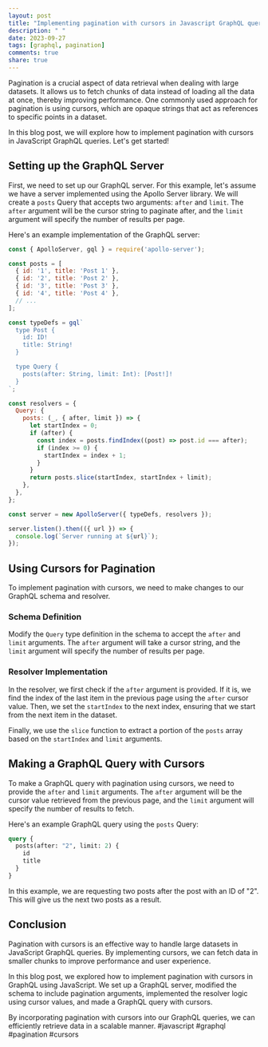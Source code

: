 ```yaml
---
layout: post
title: "Implementing pagination with cursors in Javascript GraphQL queries"
description: " "
date: 2023-09-27
tags: [graphql, pagination]
comments: true
share: true
---
```


Pagination is a crucial aspect of data retrieval when dealing with large datasets. It allows us to fetch chunks of data instead of loading all the data at once, thereby improving performance. One commonly used approach for pagination is using cursors, which are opaque strings that act as references to specific points in a dataset.

In this blog post, we will explore how to implement pagination with cursors in JavaScript GraphQL queries. Let's get started!

## Setting up the GraphQL Server

First, we need to set up our GraphQL server. For this example, let's assume we have a server implemented using the Apollo Server library. We will create a `posts` Query that accepts two arguments: `after` and `limit`. The `after` argument will be the cursor string to paginate after, and the `limit` argument will specify the number of results per page.

Here's an example implementation of the GraphQL server:

```javascript
const { ApolloServer, gql } = require('apollo-server');

const posts = [
  { id: '1', title: 'Post 1' },
  { id: '2', title: 'Post 2' },
  { id: '3', title: 'Post 3' },
  { id: '4', title: 'Post 4' },
  // ...
];

const typeDefs = gql`
  type Post {
    id: ID!
    title: String!
  }

  type Query {
    posts(after: String, limit: Int): [Post!]!
  }
`;

const resolvers = {
  Query: {
    posts: (_, { after, limit }) => {
      let startIndex = 0;
      if (after) {
        const index = posts.findIndex((post) => post.id === after);
        if (index >= 0) {
          startIndex = index + 1;
        }
      }
      return posts.slice(startIndex, startIndex + limit);
    },
  },
};

const server = new ApolloServer({ typeDefs, resolvers });

server.listen().then(({ url }) => {
  console.log(`Server running at ${url}`);
});
```

## Using Cursors for Pagination

To implement pagination with cursors, we need to make changes to our GraphQL schema and resolver.

### Schema Definition

Modify the `Query` type definition in the schema to accept the `after` and `limit` arguments. The `after` argument will take a cursor string, and the `limit` argument will specify the number of results per page.

### Resolver Implementation

In the resolver, we first check if the `after` argument is provided. If it is, we find the index of the last item in the previous page using the `after` cursor value. Then, we set the `startIndex` to the next index, ensuring that we start from the next item in the dataset.

Finally, we use the `slice` function to extract a portion of the `posts` array based on the `startIndex` and `limit` arguments.

## Making a GraphQL Query with Cursors

To make a GraphQL query with pagination using cursors, we need to provide the `after` and `limit` arguments. The `after` argument will be the cursor value retrieved from the previous page, and the `limit` argument will specify the number of results to fetch.

Here's an example GraphQL query using the `posts` Query:

```graphql
query {
  posts(after: "2", limit: 2) {
    id
    title
  }
}
```

In this example, we are requesting two posts after the post with an ID of "2". This will give us the next two posts as a result.

## Conclusion

Pagination with cursors is an effective way to handle large datasets in JavaScript GraphQL queries. By implementing cursors, we can fetch data in smaller chunks to improve performance and user experience.

In this blog post, we explored how to implement pagination with cursors in GraphQL using JavaScript. We set up a GraphQL server, modified the schema to include pagination arguments, implemented the resolver logic using cursor values, and made a GraphQL query with cursors.

By incorporating pagination with cursors into our GraphQL queries, we can efficiently retrieve data in a scalable manner. #javascript #graphql #pagination #cursors